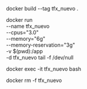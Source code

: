 
docker build --tag tfx_nuevo .

docker run \
    --name tfx_nuevo \
    --cpus="3.0" \
    --memory="6g" \
    --memory-reservation="3g" \
    -v $(pwd):/app \
    -d tfx_nuevo tail -f /dev/null

docker exec -it tfx_nuevo bash

docker rm -f tfx_nuevo